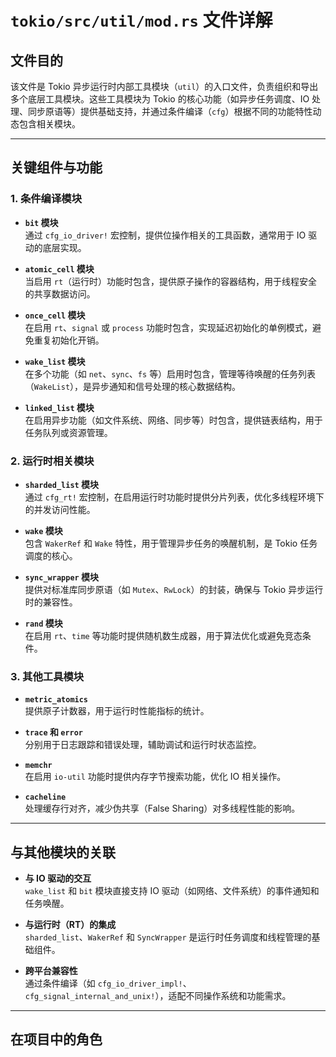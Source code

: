 # `tokio/src/util/mod.rs` 文件详解

## **文件目的**
该文件是 Tokio 异步运行时内部工具模块（`util`）的入口文件，负责组织和导出多个底层工具模块。这些工具模块为 Tokio 的核心功能（如异步任务调度、IO 处理、同步原语等）提供基础支持，并通过条件编译（`cfg`）根据不同的功能特性动态包含相关模块。

---

## **关键组件与功能**

### **1. 条件编译模块**
- **`bit` 模块**  
  通过 `cfg_io_driver!` 宏控制，提供位操作相关的工具函数，通常用于 IO 驱动的底层实现。

- **`atomic_cell` 模块**  
  当启用 `rt`（运行时）功能时包含，提供原子操作的容器结构，用于线程安全的共享数据访问。

- **`once_cell` 模块**  
  在启用 `rt`、`signal` 或 `process` 功能时包含，实现延迟初始化的单例模式，避免重复初始化开销。

- **`wake_list` 模块**  
  在多个功能（如 `net`、`sync`、`fs` 等）启用时包含，管理等待唤醒的任务列表（`WakeList`），是异步通知和信号处理的核心数据结构。

- **`linked_list` 模块**  
  在启用异步功能（如文件系统、网络、同步等）时包含，提供链表结构，用于任务队列或资源管理。

### **2. 运行时相关模块**
- **`sharded_list` 模块**  
  通过 `cfg_rt!` 宏控制，在启用运行时功能时提供分片列表，优化多线程环境下的并发访问性能。

- **`wake` 模块**  
  包含 `WakerRef` 和 `Wake` 特性，用于管理异步任务的唤醒机制，是 Tokio 任务调度的核心。

- **`sync_wrapper` 模块**  
  提供对标准库同步原语（如 `Mutex`、`RwLock`）的封装，确保与 Tokio 异步运行时的兼容性。

- **`rand` 模块**  
  在启用 `rt`、`time` 等功能时提供随机数生成器，用于算法优化或避免竞态条件。

### **3. 其他工具模块**
- **`metric_atomics`**  
  提供原子计数器，用于运行时性能指标的统计。

- **`trace` 和 `error`**  
  分别用于日志跟踪和错误处理，辅助调试和运行时状态监控。

- **`memchr`**  
  在启用 `io-util` 功能时提供内存字节搜索功能，优化 IO 相关操作。

- **`cacheline`**  
  处理缓存行对齐，减少伪共享（False Sharing）对多线程性能的影响。

---

## **与其他模块的关联**
- **与 IO 驱动的交互**  
  `wake_list` 和 `bit` 模块直接支持 IO 驱动（如网络、文件系统）的事件通知和任务唤醒。
  
- **与运行时（RT）的集成**  
  `sharded_list`、`WakerRef` 和 `SyncWrapper` 是运行时任务调度和线程管理的基础组件。

- **跨平台兼容性**  
  通过条件编译（如 `cfg_io_driver_impl!`、`cfg_signal_internal_and_unix!`），适配不同操作系统和功能需求。

---

## **在项目中的角色**